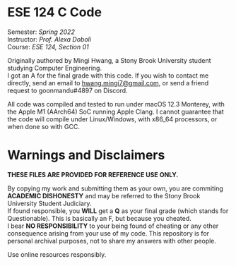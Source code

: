 # ESE 124 C Code
Semester: *Spring 2022*  
Instructor: *Prof. Alexa Doboli*  
Course: *ESE 124, Section 01*

Originally authored by Mingi Hwang, a Stony Brook University student studying Computer Engineering.  
I got an A for the final grade with this code. If you wish to contact me directly, send an email to hwang.mingi7@gmail.com, or send a friend request to goonmandu#4897 on Discord.

All code was compiled and tested to run under macOS 12.3 Monterey, with the Apple M1 (AArch64) SoC running Apple Clang. I cannot guarantee that the code will compile under Linux/Windows, with x86_64 processors, or when done so with GCC. 

# Warnings and Disclaimers
**THESE FILES ARE PROVIDED FOR REFERENCE USE ONLY.**

By copying my work and submitting them as your own, you are commiting **ACADEMIC DISHONESTY** and may be referred to the Stony Brook University Student Judiciary.  
If found responsible, you **WILL** get a **Q** as your final grade (which stands for Questionable). This is basically an F, but because you cheated.  
I bear **NO RESPONSIBILITY** to your being found of cheating or any other consequence arising from your use of my code. This repository is for personal archival purposes, not to share my answers with other people.

Use online resources responsibly.
